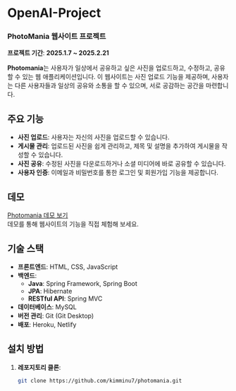 # OpenAI-Project

### PhotoMania 웹사이트 프로젝트 

**프로젝트 기간**: **2025.1.7 ~ 2025.2.21**


**Photomania**는 사용자가 일상에서 공유하고 싶은 사진을 업로드하고, 수정하고, 공유할 수 있는 웹 애플리케이션입니다. 
이 웹사이트는 사진 업로드 기능을 제공하며, 사용자는 다른 사용자들과 일상의 공유와 소통을 할 수 있으며, 서로 공감하는 공간을 마련합니다.

## 주요 기능

- **사진 업로드**: 사용자는 자신의 사진을 업로드할 수 있습니다.
- **게시물 관리**: 업로드된 사진을 쉽게 관리하고, 제목 및 설명을 추가하여 게시물을 작성할 수 있습니다.
- **사진 공유**: 수정된 사진을 다운로드하거나 소셜 미디어에 바로 공유할 수 있습니다.
- **사용자 인증**: 이메일과 비밀번호를 통한 로그인 및 회원가입 기능을 제공합니다.

## 데모

[Photomania 데모 보기](https://photomania-demo-link.com)  
데모를 통해 웹사이트의 기능을 직접 체험해 보세요.

## 기술 스택

- **프론트엔드**: HTML, CSS, JavaScript
- **백엔드**: 
  - **Java**: Spring Framework, Spring Boot
  - **JPA**: Hibernate
  - **RESTful API**: Spring MVC
- **데이터베이스**: MySQL
- **버전 관리**: Git (Git Desktop)
- **배포**: Heroku, Netlify

## 설치 방법

1. **레포지토리 클론**: 
   ```bash
   git clone https://github.com/kimminu7/photomania.git
